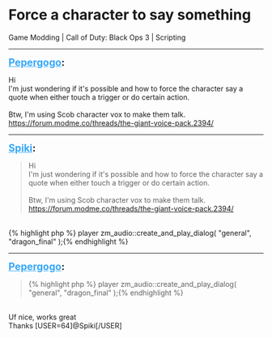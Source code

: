 # Force a character to say something
Game Modding | Call of Duty: Black Ops 3 | Scripting

---
<strong style="font-size: 1.4em;"><span style="text-decoration: underline;text-decoration-color: #34a7f9;"><span style="color:#34a7f9;">Pepergogo</span></span>:</strong>

<p>Hi<br />I&#39;m just wondering if it&#39;s possible and how to force the character say a quote when either touch a trigger or do certain action.<br /><br />Btw, I&#39;m using Scob character vox to make them talk. <br /><a href="https://forum.modme.co/threads/the-giant-voice-pack.2394/">https://forum.modme.co/threads/the-giant-voice-pack.2394/</a></p>

---
<strong style="font-size: 1.4em;"><span style="text-decoration: underline;text-decoration-color: #34a7f9;"><span style="color:#34a7f9;">Spiki</span></span>:</strong>

<p><blockquote>Hi<br />I&#39;m just wondering if it&#39;s possible and how to force the character say a quote when either touch a trigger or do certain action.<br /><br />Btw, I&#39;m using Scob character vox to make them talk.<br /><a href="https://forum.modme.co/threads/the-giant-voice-pack.2394/">https://forum.modme.co/threads/the-giant-voice-pack.2394/</a><br /></blockquote><br />{% highlight php %}
player zm_audio::create_and_play_dialog( "general", "dragon_final" );{% endhighlight %}
</p>

---
<strong style="font-size: 1.4em;"><span style="text-decoration: underline;text-decoration-color: #34a7f9;"><span style="color:#34a7f9;">Pepergogo</span></span>:</strong>

<p><blockquote>{% highlight php %}
player zm_audio::create_and_play_dialog( "general", "dragon_final" );{% endhighlight %}
</blockquote><br />Uf nice, works great<br />Thanks [USER=64]@Spiki[/USER]</p>
